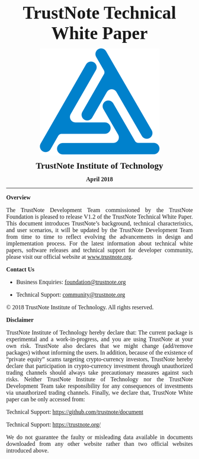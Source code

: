 <html>
<div align="center">
<p><font face="cambria" size="12"><b>TrustNote Technical White Paper</b></font></p>

<p><a target="_blank" href="Docs/ICO.png"><img align="center" src="Docs/ICO.png"></a></p>

<p><font face="cambria" size="5"><b>TrustNote Institute of Technology</b></font></p>

<p><font face="cambria" size="3"><b>April 2018</b></font></p>
</div>

------

<div align="justify">

<font face="cambria" size="3">

**Overview**

<p>The TrustNote Development Team commissioned by the TrustNote Foundation is pleased to release V1.2 of the TrustNote Technical White Paper.  This document introduces TrustNote’s background, technical characteristics, and user scenarios, it will be updated by the TrustNote Development Team from time to time to reflect evolving the advancements in design and implementation process.  For the latest information about technical white papers, software releases and technical support for developer community, please visit our official website at <a href="www.trustnote.org" target="_blank" rel="external">www.trustnote.org</a>.</p>

**Contact Us**
<ul>
<li><p>Business Enquiries:  <a href="foundation@trustnote.org" target="_blank" rel="external">foundation@trustnote.org</a></p></li>
<li><p>Technical Support:  <a href="community@trustnote.org" target="_blank" rel="external">community@trustnote.org</a></p></li>
</ul>
<p>© 2018 TrustNote Institute of Technology. All rights reserved.</p>

**Disclaimer**
<p><!--justify-->TrustNote Institute of Technology hereby declare that: The current package is experimental and a work-in-progress, and you are using TrustNote at your own risk.  TrustNote also declares that we might change (add/remove packages) without informing the users.  In addition, because of the existence of “private equity” scams targeting crypto-currency investors, TrustNote hereby declare that participation in crypto-currency investment through unauthorized trading channels should always take precautionary measures against such risks.  Neither TrustNote Institute of Technology nor the TrustNote Development Team take responsibility for any consequences of investments via unauthorized trading channels.  Finally, we declare that, TrustNote White paper can be only accessed from:</P>
<p>Technical Support:  <a href="https://github.com/trustnote/document" target="_blank" rel="external">https://github.com/trustnote/document</a></p>
<p>Technical Support:  <a href="https://trustnote.org/" target="_blank" rel="external">https://trustnote.org/</a></p>
<p>We do not guarantee the faulty or misleading data available in documents downloaded from any other website rather than two official websites introduced above.</P>


</font>
</div>






















</html>
